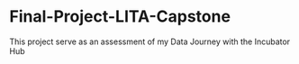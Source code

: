 # Final-Project-LITA-Capstone
This project serve as an assessment of my Data Journey with the Incubator Hub
